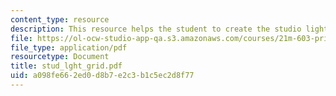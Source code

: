 ```yaml
---
content_type: resource
description: This resource helps the student to create the studio light grid.
file: https://ol-ocw-studio-app-qa.s3.amazonaws.com/courses/21m-603-principles-of-design-fall-2005/a098fe662ed0d8b7e2c3b1c5ec2d8f77_stud_lght_grid.pdf
file_type: application/pdf
resourcetype: Document
title: stud_lght_grid.pdf
uid: a098fe66-2ed0-d8b7-e2c3-b1c5ec2d8f77
---
```

